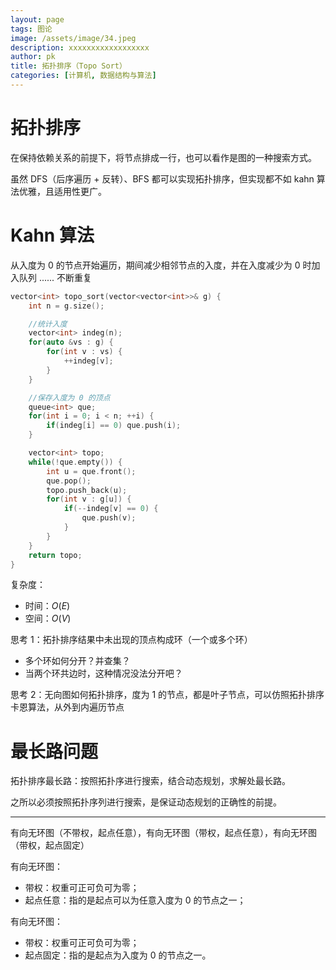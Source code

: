 ```yaml
---
layout: page
tags: 图论
image: /assets/image/34.jpeg
description: xxxxxxxxxxxxxxxxxx
author: pk
title: 拓扑排序（Topo Sort）
categories: [计算机, 数据结构与算法]
---
```


# 拓扑排序

在保持依赖关系的前提下，将节点排成一行，也可以看作是图的一种搜索方式。

虽然 DFS（后序遍历 + 反转）、BFS 都可以实现拓扑排序，但实现都不如 kahn 算法优雅，且适用性更广。

# Kahn 算法

从入度为 0 的节点开始遍历，期间减少相邻节点的入度，并在入度减少为 0 时加入队列 ...... 不断重复
```cpp
vector<int> topo_sort(vector<vector<int>>& g) {
    int n = g.size();

    //统计入度
    vector<int> indeg(n);
    for(auto &vs : g) {
        for(int v : vs) {
            ++indeg[v];
        }
    }

    //保存入度为 0 的顶点
    queue<int> que;
    for(int i = 0; i < n; ++i) {
        if(indeg[i] == 0) que.push(i);
    }

    vector<int> topo;
    while(!que.empty()) {
        int u = que.front();
        que.pop();
        topo.push_back(u);
        for(int v : g[u]) {
            if(--indeg[v] == 0) {
                que.push(v);
            }
        }
    }
    return topo;
}
```

复杂度：
- 时间：$O(E)$
- 空间：$O(V)$

思考 1：拓扑排序结果中未出现的顶点构成环（一个或多个环）
- 多个环如何分开？并查集？
- 当两个环共边时，这种情况没法分开吧？

思考 2：无向图如何拓扑排序，度为 1 的节点，都是叶子节点，可以仿照拓扑排序卡恩算法，从外到内遍历节点


# 最长路问题

拓扑排序最长路：按照拓扑序进行搜索，结合动态规划，求解处最长路。

之所以必须按照拓扑序列进行搜索，是保证动态规划的正确性的前提。

---


有向无环图（不带权，起点任意），有向无环图（带权，起点任意），有向无环图（带权，起点固定）

有向无环图：
- 带权：权重可正可负可为零；
- 起点任意：指的是起点可以为任意入度为 0 的节点之一；

有向无环图：

- 带权：权重可正可负可为零；
- 起点固定：指的是起点为入度为 0 的节点之一。

